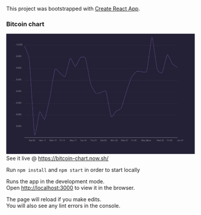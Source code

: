 This project was bootstrapped with [Create React App](https://github.com/facebook/create-react-app).

### Bitcoin chart
![Alt text](/screenshot.png "Optional Title")
See it live @ https://bitcoin-chart.now.sh/

Run `npm install`  and `npm start` in order to start locally

Runs the app in the development mode.<br />
Open [http://localhost:3000](http://localhost:3000) to view it in the browser.


The page will reload if you make edits.<br />
You will also see any lint errors in the console.
